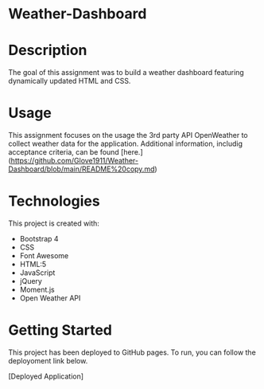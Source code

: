 # Weather-Dashboard

# Description

The goal of this assignment was to build a weather dashboard featuring dynamically updated HTML and CSS.  

# Usage

This assignment focuses on the usage the 3rd party API OpenWeather to collect weather data for the application.  Additional information, includig acceptance criteria, can be found [here.] (https://github.com/Glove1911/Weather-Dashboard/blob/main/README%20copy.md)

# Technologies

This project is created with:

* Bootstrap 4
* CSS
* Font Awesome
* HTML:5
* JavaScript
* jQuery
* Moment.js
* Open Weather API

# Getting Started

This project has been deployed to GitHub pages.  To run, you can follow the deployoment link below. 

[Deployed Application]
